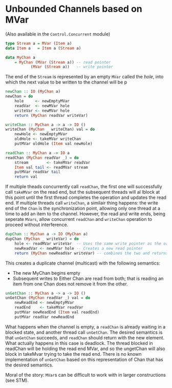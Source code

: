 # Unbounded Channels based on MVar

(Also available in the `Control.Concurrent` module)

```haskell
type Stream a = MVar (Item a)
data Item a   = Item a (Stream a)

data MyChan a
    = MyChan (MVar (Stream a)) -- read pointer
           (MVar (Stream a))   -- write pointer
```

The end of the `Stream` is represented by an empty `MVar` called the _hole_, into which
the next value to be written to the channel will be p

```haskell
newChan :: IO (MyChan a)
newChan = do
    hole     <- newEmptyMVar
    readVar  <- newMVar hole
    writeVar <- newMVar hole
    return (MyChan readVar writeVar)

writeChan :: MyChan a -> a -> IO ()
writeChan (MyChan _ writeChan) val = do
    newHole <- newEmptyMVar
    oldHole <- takeMVar writeChan
    putMVar oldHole (Item val newHole)

readChan :: MyChan a -> IO a
readChan (MyChan readVar _) = do
    stream        <- takeMVar readVar
    Item val tail <- readMVar stream
    putMVar readVar tail
    return val

```

If multiple theads concurrently call `readChan`, the first one will successfully call `takeMVar`
on the read end, but the subsequent threads will al lblock at this point until the first thread
completes the operation and updates the read end. If multiple threads call `writeChan`, a similair thing happens: the write end of the `Chan` is the synchronization point, allowing only
one thread at a time to add an item to the channel. However, the read and write ends, being
seperate `MVars`, allow concurrent `readChan` and `writeChan` operation to proceed without
interference.

```haskell
dupChan :: MyChan a -> IO (MyChan a)
dupChan (MyChan _ writeVar) = do
    hole <- readMVar writeVar  -- Uses the same write pointer as the original channel
    newReadVar <- newMVar hole -- Creates a new read pointer
    return (MyChan newReadVar writeVar) -- combines the two and returns it
```

This creates a duplicate channel (multicast) with the following semantics:

* The new MyChan begins empty
* Subsequent writes to Either Chan are read from both; that is reading an item from one Chan
does not remove it from the other.

```haskell
unGetChan :: MyChan a -> a -> IO ()
unGetChan (MyChan readVar _) val = do
    newReadEnd <- newEmptyMVar
    readEnd    <- takeMVar readVar
    putMVar newReadEnd (Item val readEnd)
    putMVar readVar newReadEnd
```

What happens when the channel is empty, a `readChan` is already waiting in a blocked state, and
another thread call `unGetChan`. The desired semantics is that `unGetChan` succeeds,
and `readChan` should return with the new element. What actually happens in this case is
deadlock. The thread blocked in readChan will be holding the read end MVar, and so the ungetChan
will also block in takeMvar trying to take the read end. There is no known implementation of
`unGetChan` based on this representation of Chan that has the desired semantics.

Moral of the story: `MVar`s can be difficult to work with in larger constructions (see STM).
